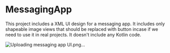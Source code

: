 # MessagingApp
This project includes a XML UI design for a messaging app.
It includes only shapeable image views that should be replaced with button incase if we need to use it in real projects.
It doesn't include any Kotlin code.

![Uploading messaging app UI.png…]()
